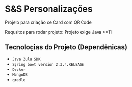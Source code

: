 # S&S Personalizações
Projeto para criação de Card com QR Code

Requsitos para rodar projeto:
Projeto exige Java >=11

## Tecnologias do Projeto (Dependênicas)

- `Java Zulu SDK`
- `Spring boot version 2.3.4.RELEASE`
- `Docker`
- `MongoDB`
- `gradle`